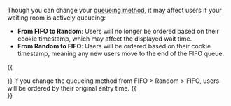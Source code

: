 Though you can change your [queueing method](/reference/queueing-methods), it may affect users if your waiting room is actively queueing:

- **From FIFO to Random**: Users will no longer be ordered based on their cookie timestamp, which may affect the displayed wait time.
- **From Random to FIFO**: Users will be ordered based on their cookie timestamp, meaning any new users move to the end of the FIFO queue.

{{<Aside type="note">}}
If you change the queueing method from FIFO > Random > FIFO, users will be ordered by their original entry time.
{{</Aside>}}

